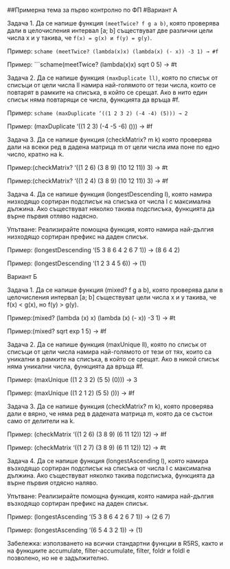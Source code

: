 ##Примерна тема за първо контролно по ФП
#Вариант А

Задача 1. Да се напише функция `(meetTwice? f g a b)`, която проверява дали в целочисления интервал [a; b] 
          съществуват две различни цели числа x и y такива, че `f(x) = g(x) и f(y) = g(y)`.

Пример: ```schame (meetTwice? (lambda(x)x) (lambda(x) (- x)) -3 1) → #f ```

Пример: ```schame(meetTwice? (lambda(x)x) sqrt 0 5) → #t


Задача 2. Да се напише функция `(maxDuplicate ll)`, която по списък от списъци от цели числа ll намира най-­голямото от тези числа, 
които се повтарят в рамките на списъка, в който се срещат. Ако в нито един списък няма повтарящи се числа, функцията да връща #f.

Пример: ```schame (maxDuplicate ‘((1 2 3 2) (-­4 -­4) (5))) → 2 ```

Пример: (maxDuplicate ‘((1 2 3) (-­4 -­5 -6) ())) → #f


Задача 3. Да се напише функция (checkMatrix? m k) която проверява дали на всеки ред в дадена матрица m от цели числа има поне по едно число, кратно на k.

Пример:(checkMatrix? ‘((1 2 6) (3 8 9) (10 12 11)) 3) → #t

Пример:(checkMatrix? ‘((1 2 4) (3 8 9) (10 12 11)) 3) → #f


Задача 4. Да се напише функция (longestDescending­ l), която намира низходящо сортиран подсписък на списъка от числа l с максимална дължина. Ако съществуват няколко такива подсписъка, функцията да върне първия отляво надясно.

Упътване: Реализирайте помощна функция, която намира най-дългия низходящо сортиран префикс на даден списък.

Пример: (longestDescending­ ‘(5 3 8 6 4 2 6 7 1)) → (8 6 4 2)

Пример: (longestDescending­ ‘(1 2 3 4 5 6)) → (1)


Вариант Б

Задача 1. Да се напише функция (mixed? f g a b), която проверява дали в целочисления интервал [a; b] съществуват цели числа x и y такива, че f(x) < g(x), но f(y) > g(y).

Пример:(mixed? (lambda (x) x) (lambda (x) (- x)) -3 1) → #t

Пример:(mixed? sqrt exp 1 5) → #f


Задача 2. Да се напише функция (maxUnique ll), която по списък от списъци от цели числа намира най-голямото от тези от тях, които са уникални в рамките на списъка, в който се срещат. Ако в никой списък няма уникални числа, функцията да връща #f.

Пример: (maxUnique ((1 2 3 2) (5 5) (0))) → 3

Пример: (maxUnique ((1 2 1 2) (5 5) ())) → #f


Задача 3. Да се напише функция (checkMatrix? m k), която проверява дали e вярно, че няма ред в дадената матрица m, която да се състои само от делители на k.

Пример: (checkMatrix ‘((1 2 6) (3 8 9) (6 11 12)) 12) → #f

Пример: (checkMatrix ‘((1 2 7) (3 8 9) (6 11 12)) 12) → #t


Задача 4. Да се напише функция (longestAscending­ l), която намира възходящо сортиран подсписък на списъка от числа l с максимална дължина. Ако съществуват няколко такива подсписъка, функцията да върне първия отдясно наляво.

Упътване: Реализирайте помощна функция, която намира най-дългия възходящо сортиран префикс на даден списък.

Пример: (longestAscending­ ‘(5 3 8 6 4 2 6 7 1)) → (2 6 7)

Пример: (longestAscending­ ‘(6 5 4 3 2 1)) → (1)


Забележка: използването на всички стандартни функции в R5RS, както и на функциите accumulate, filter-accumulate, filter, foldr и foldl е позволено, но не е задължително.

